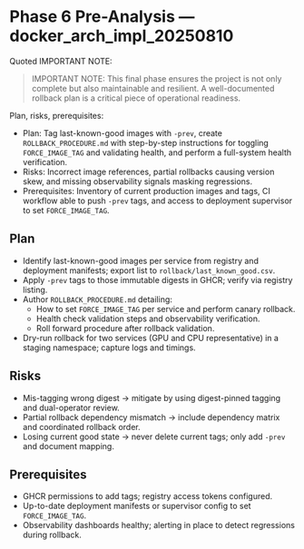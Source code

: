 # Phase 6 Pre-Analysis — docker_arch_impl_20250810

Quoted IMPORTANT NOTE:

> IMPORTANT NOTE: This final phase ensures the project is not only complete but also maintainable and resilient. A well-documented rollback plan is a critical piece of operational readiness.

Plan, risks, prerequisites:
- Plan: Tag last-known-good images with `-prev`, create `ROLLBACK_PROCEDURE.md` with step-by-step instructions for toggling `FORCE_IMAGE_TAG` and validating health, and perform a full-system health verification.
- Risks: Incorrect image references, partial rollbacks causing version skew, and missing observability signals masking regressions.
- Prerequisites: Inventory of current production images and tags, CI workflow able to push `-prev` tags, and access to deployment supervisor to set `FORCE_IMAGE_TAG`.

## Plan
- Identify last-known-good images per service from registry and deployment manifests; export list to `rollback/last_known_good.csv`.
- Apply `-prev` tags to those immutable digests in GHCR; verify via registry listing.
- Author `ROLLBACK_PROCEDURE.md` detailing:
  - How to set `FORCE_IMAGE_TAG` per service and perform canary rollback.
  - Health check validation steps and observability verification.
  - Roll forward procedure after rollback validation.
- Dry-run rollback for two services (GPU and CPU representative) in a staging namespace; capture logs and timings.

## Risks
- Mis-tagging wrong digest → mitigate by using digest-pinned tagging and dual-operator review.
- Partial rollback dependency mismatch → include dependency matrix and coordinated rollback order.
- Losing current good state → never delete current tags; only add `-prev` and document mapping.

## Prerequisites
- GHCR permissions to add tags; registry access tokens configured.
- Up-to-date deployment manifests or supervisor config to set `FORCE_IMAGE_TAG`.
- Observability dashboards healthy; alerting in place to detect regressions during rollback.
